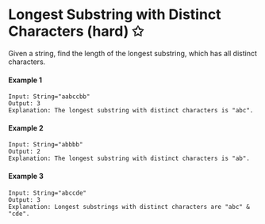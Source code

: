 # Longest Substring with Distinct Characters (hard) ✩

Given a string, find the length of the longest substring, which has all distinct characters.


#### Example 1
```
Input: String="aabccbb"
Output: 3
Explanation: The longest substring with distinct characters is "abc".
```

#### Example 2
```
Input: String="abbbb"
Output: 2
Explanation: The longest substring with distinct characters is "ab".
```

#### Example 3
```
Input: String="abccde"
Output: 3
Explanation: Longest substrings with distinct characters are "abc" & "cde".
```

